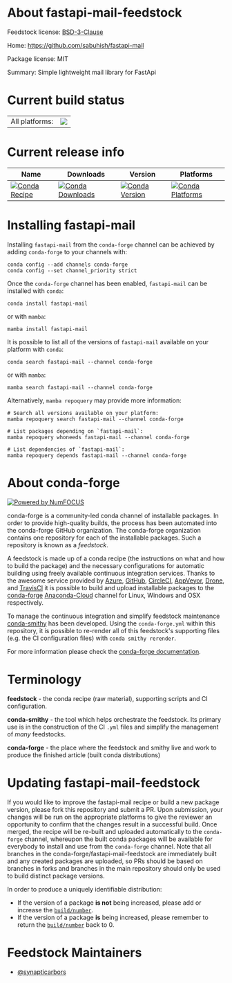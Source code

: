 About fastapi-mail-feedstock
============================

Feedstock license: [BSD-3-Clause](https://github.com/conda-forge/fastapi-mail-feedstock/blob/main/LICENSE.txt)

Home: https://github.com/sabuhish/fastapi-mail

Package license: MIT

Summary: Simple lightweight mail library for FastApi

Current build status
====================


<table><tr><td>All platforms:</td>
    <td>
      <a href="https://dev.azure.com/conda-forge/feedstock-builds/_build/latest?definitionId=17568&branchName=main">
        <img src="https://dev.azure.com/conda-forge/feedstock-builds/_apis/build/status/fastapi-mail-feedstock?branchName=main">
      </a>
    </td>
  </tr>
</table>

Current release info
====================

| Name | Downloads | Version | Platforms |
| --- | --- | --- | --- |
| [![Conda Recipe](https://img.shields.io/badge/recipe-fastapi--mail-green.svg)](https://anaconda.org/conda-forge/fastapi-mail) | [![Conda Downloads](https://img.shields.io/conda/dn/conda-forge/fastapi-mail.svg)](https://anaconda.org/conda-forge/fastapi-mail) | [![Conda Version](https://img.shields.io/conda/vn/conda-forge/fastapi-mail.svg)](https://anaconda.org/conda-forge/fastapi-mail) | [![Conda Platforms](https://img.shields.io/conda/pn/conda-forge/fastapi-mail.svg)](https://anaconda.org/conda-forge/fastapi-mail) |

Installing fastapi-mail
=======================

Installing `fastapi-mail` from the `conda-forge` channel can be achieved by adding `conda-forge` to your channels with:

```
conda config --add channels conda-forge
conda config --set channel_priority strict
```

Once the `conda-forge` channel has been enabled, `fastapi-mail` can be installed with `conda`:

```
conda install fastapi-mail
```

or with `mamba`:

```
mamba install fastapi-mail
```

It is possible to list all of the versions of `fastapi-mail` available on your platform with `conda`:

```
conda search fastapi-mail --channel conda-forge
```

or with `mamba`:

```
mamba search fastapi-mail --channel conda-forge
```

Alternatively, `mamba repoquery` may provide more information:

```
# Search all versions available on your platform:
mamba repoquery search fastapi-mail --channel conda-forge

# List packages depending on `fastapi-mail`:
mamba repoquery whoneeds fastapi-mail --channel conda-forge

# List dependencies of `fastapi-mail`:
mamba repoquery depends fastapi-mail --channel conda-forge
```


About conda-forge
=================

[![Powered by
NumFOCUS](https://img.shields.io/badge/powered%20by-NumFOCUS-orange.svg?style=flat&colorA=E1523D&colorB=007D8A)](https://numfocus.org)

conda-forge is a community-led conda channel of installable packages.
In order to provide high-quality builds, the process has been automated into the
conda-forge GitHub organization. The conda-forge organization contains one repository
for each of the installable packages. Such a repository is known as a *feedstock*.

A feedstock is made up of a conda recipe (the instructions on what and how to build
the package) and the necessary configurations for automatic building using freely
available continuous integration services. Thanks to the awesome service provided by
[Azure](https://azure.microsoft.com/en-us/services/devops/), [GitHub](https://github.com/),
[CircleCI](https://circleci.com/), [AppVeyor](https://www.appveyor.com/),
[Drone](https://cloud.drone.io/welcome), and [TravisCI](https://travis-ci.com/)
it is possible to build and upload installable packages to the
[conda-forge](https://anaconda.org/conda-forge) [Anaconda-Cloud](https://anaconda.org/)
channel for Linux, Windows and OSX respectively.

To manage the continuous integration and simplify feedstock maintenance
[conda-smithy](https://github.com/conda-forge/conda-smithy) has been developed.
Using the ``conda-forge.yml`` within this repository, it is possible to re-render all of
this feedstock's supporting files (e.g. the CI configuration files) with ``conda smithy rerender``.

For more information please check the [conda-forge documentation](https://conda-forge.org/docs/).

Terminology
===========

**feedstock** - the conda recipe (raw material), supporting scripts and CI configuration.

**conda-smithy** - the tool which helps orchestrate the feedstock.
                   Its primary use is in the construction of the CI ``.yml`` files
                   and simplify the management of *many* feedstocks.

**conda-forge** - the place where the feedstock and smithy live and work to
                  produce the finished article (built conda distributions)


Updating fastapi-mail-feedstock
===============================

If you would like to improve the fastapi-mail recipe or build a new
package version, please fork this repository and submit a PR. Upon submission,
your changes will be run on the appropriate platforms to give the reviewer an
opportunity to confirm that the changes result in a successful build. Once
merged, the recipe will be re-built and uploaded automatically to the
`conda-forge` channel, whereupon the built conda packages will be available for
everybody to install and use from the `conda-forge` channel.
Note that all branches in the conda-forge/fastapi-mail-feedstock are
immediately built and any created packages are uploaded, so PRs should be based
on branches in forks and branches in the main repository should only be used to
build distinct package versions.

In order to produce a uniquely identifiable distribution:
 * If the version of a package **is not** being increased, please add or increase
   the [``build/number``](https://docs.conda.io/projects/conda-build/en/latest/resources/define-metadata.html#build-number-and-string).
 * If the version of a package **is** being increased, please remember to return
   the [``build/number``](https://docs.conda.io/projects/conda-build/en/latest/resources/define-metadata.html#build-number-and-string)
   back to 0.

Feedstock Maintainers
=====================

* [@synapticarbors](https://github.com/synapticarbors/)

